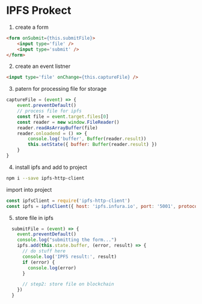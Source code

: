 # IPFS Prokect

1. create a form

```html
<form onSubmit={this.submitFile}>
    <input type='file' />
    <input type='submit' />
</form>
```

2. create an event listner

```html
<input type='file' onChange={this.captureFile} />
```

3. patern for processing file for storage

```js
captureFile = (event) => {
    event.preventDefault()
    // process file for ipfs
    const file = event.target.files[0]
    const reader = new window.FileReader()
    reader.readAsArrayBuffer(file)
    reader.onloadend = () => {
        console.log('buffer', Buffer(reader.result))
        this.setState({ buffer: Buffer(reader.result) })
    }
}
```

4. install ipfs and add to project

```sh
npm i --save ipfs-http-client
```

import into project

```js
const ipfsClient = require('ipfs-http-client')
const ipfs = ipfsClient({ host: 'ipfs.infura.io', port: '5001', protocol: 'https' })
```

5. store file in ipfs

```js
  submitFile = (event) => {
    event.preventDefault()
    console.log("submitting the form...")
    ipfs.add(this.state.buffer, (error, result) => {
      // do stuff here
      console.log('IPFS result:', result)
      if (error) {
        console.log(error)
      }

      // step2: store file on blockchain
    })
  }
```